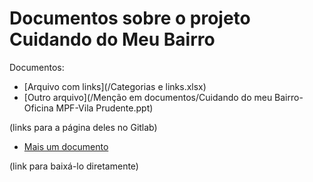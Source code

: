 # Documentos sobre o projeto Cuidando do Meu Bairro

Documentos:

- [Arquivo com links](/Categorias e links.xlsx)
- [Outro arquivo](/Menção em documentos/Cuidando do meu Bairro-Oficina MPF-Vila Prudente.ppt)

(links para a página deles no Gitlab)

- [Mais um documento](https://gitlab.com/cuidandodomeubairro/documentos/raw/master/Men%C3%A7%C3%A3o%20em%20documentos/MateriaDiarioSP.pdf)

(link para baixá-lo diretamente)
